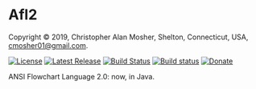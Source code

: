 # Afl2

Copyright © 2019, Christopher Alan Mosher, Shelton, Connecticut, USA, <cmosher01@gmail.com>.

[![License](https://img.shields.io/github/license/cmosher01/Afl2.svg)](https://www.gnu.org/licenses/gpl.html)
[![Latest Release](https://img.shields.io/github/release-pre/cmosher01/Afl2.svg)](https://github.com/cmosher01/Afl2/releases/latest)
[![Build Status](https://travis-ci.com/cmosher01/Afl2.svg?branch=master)](https://travis-ci.com/cmosher01/Afl2)
[![Build status](https://ci.appveyor.com/api/projects/status/?svg=true)](https://ci.appveyor.com/project/cmosher01/afl2)
[![Donate](https://img.shields.io/badge/Donate-PayPal-green.svg)](https://www.paypal.com/cgi-bin/webscr?cmd=_s-xclick&hosted_button_id=CVSSQ2BWDCKQ2)

ANSI Flowchart Language 2.0: now, in Java.
